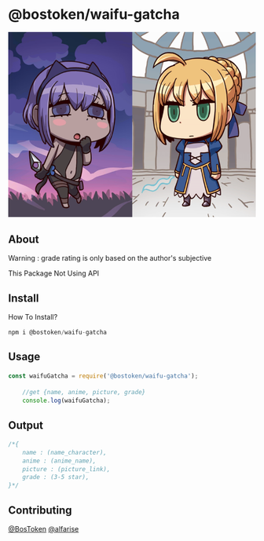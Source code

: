 # @bostoken/waifu-gatcha

![](https://raw.githubusercontent.com/BosToken/waifu-gatcha/master/Banner.png)

## About
Warning : grade rating is only based on the author's subjective

This Package Not Using API

## Install
How To Install?

```javascript
npm i @bostoken/waifu-gatcha
```

## Usage

```javascript
const waifuGatcha = require('@bostoken/waifu-gatcha');

    //get {name, anime, picture, grade}
    console.log(waifuGatcha);
```

## Output

```javascript
/*{
    name : (name_character),
    anime : (anime_name),
    picture : (picture_link),
    grade : (3-5 star),
}*/
```

## Contributing

[@BosToken](https://github.com/BosToken)
[@alfarise](https://github.com/alfarise)
